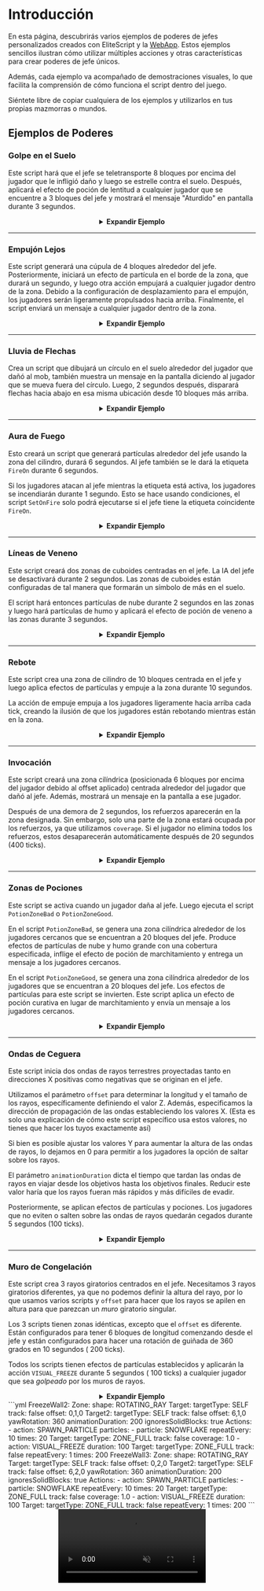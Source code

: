 # Introducción

En esta página, descubrirás varios ejemplos de poderes de jefes personalizados creados con EliteScript y
la [WebApp](https://magmaguy.com/webapp/webapp.html). Estos ejemplos sencillos ilustran cómo utilizar múltiples acciones
y otras características para crear poderes de jefe únicos.

Además, cada ejemplo va acompañado de demostraciones visuales, lo que facilita la comprensión de cómo funciona el script
dentro del juego.

Siéntete libre de copiar cualquiera de los ejemplos y utilizarlos en tus propias mazmorras o mundos.

## Ejemplos de Poderes

### Golpe en el Suelo

Este script hará que el jefe se teletransporte 8 bloques por encima del jugador que le infligió daño y luego se estrelle
contra el suelo. Después, aplicará el efecto de poción de lentitud a cualquier jugador que se encuentre a 3 bloques del
jefe y mostrará el mensaje "Aturdido" en pantalla durante 3 segundos.

<div align="center">

<details>

<summary><b>Expandir Ejemplo</b></summary>

<div align="left">

```yml
eliteScript:
  SlamDown:
    Events:
    - EliteMobDamagedByPlayerEvent
    Actions:
    - action: TELEPORT
      FinalTarget:
        targetType: DIRECT_TARGET
        offset: 0,8,0
      Target:
        targetType: SELF
    - action: PUSH
      vValue: 0,-5,0
      Target:
        targetType: SELF
      wait: 15
    - action: POTION_EFFECT
      potionEffectType: SLOW
      amplifier: 3
      duration: 60
      Target:
        targetType: NEARBY_PLAYERS
        range: 3
      wait: 20
    - action: TITLE_MESSAGE
      subtitle: "¡Aturdido!"
      duration: 40
      fadeIn: 10
      fadeOut: 10
      Target:
        targetType: NEARBY_PLAYERS
        range: 3
      wait: 20
    Cooldowns:
      local: 180
      global: 80
```

<div align="center">

<video autoplay loop muted>
  <source src="../../../img/wiki/power_example_slamdown.webm" type="video/webm">
  Tu navegador no soporta la etiqueta de vídeo.
</video>

</div>

</div>

</details>

</div>

***

### Empujón Lejos

Este script generará una cúpula de 4 bloques alrededor del jefe. Posteriormente, iniciará un efecto de partícula en el
borde de la zona, que durará un segundo, y luego otra acción empujará a cualquier jugador dentro de la zona. Debido a la
configuración de desplazamiento para el empujón, los jugadores serán ligeramente propulsados hacia arriba. Finalmente,
el script enviará un mensaje a cualquier jugador dentro de la zona.

<div align="center">

<details>

<summary><b>Expandir Ejemplo</b></summary>

<div align="left">

```yml
eliteScript:
  PushAway:
    Events:
    - EliteMobDamagedEvent
    Zone:
      shape: DOME
      radius: 4
      borderRadius: 3
      Target:
        targetType: SELF
        track: true
    Actions:
    - action: SPAWN_PARTICLE
      particles:
      - particle: CLOUD
      Target:
        targetType: ZONE_BORDER
        track: true
      repeatEvery: 5
      times: 4
    - action: PUSH
      Target:
        targetType: ZONE_FULL
        track: true
      RelativeVector:
        SourceTarget:
          targetType: SELF
        DestinationTarget:
          targetType: ACTION_TARGET
        normalize: true
        multiplier: 1.0
        offset: 0,0.2,0
      repeatEvery: 1
      times: 20
    - action: MESSAGE
      sValue: "&c¡Jefe genial!: &f¡FUERA DE AQUÍ!"
      Target:
        targetType: ZONE_FULL
      repeatEvery: 10
      times: 2
    Cooldowns:
      local: 140
      global: 80
```

<div align="center">

<video autoplay loop muted>
  <source src="../../../img/wiki/power_example_pushaway.webm" type="video/webm">
  Tu navegador no soporta la etiqueta de vídeo.
</video>

</div>

</div>

</details>

</div>

***

### Lluvia de Flechas

Crea un script que dibujará un círculo en el suelo alrededor del jugador que dañó al mob, también muestra un mensaje en
la pantalla diciendo al jugador que se mueva fuera del círculo. Luego, 2 segundos después, disparará flechas hacia abajo
en esa misma ubicación desde 10 bloques más arriba.

<div align="center">

<details>

<summary><b>Expandir Ejemplo</b></summary>

<div align="left">

```yml
eliteScript:
  MakeCircle:
    Events:
    - EliteMobDamagedByPlayerEvent
    Zone:
      shape: CYLINDER
      radius: 5
      borderRadius: 4
      height: 1
      Target:
        targetType: DIRECT_TARGET
        track: false
    Actions:
    - action: SPAWN_PARTICLE
      Target:
        targetType: ZONE_BORDER
        track: false
        coverage: 1.0
      repeatEvery: 5
      times: 8
      particles:
      - particle: FLAME
    - action: TITLE_MESSAGE
      Target:
        targetType: DIRECT_TARGET
      fadeOut: 10
      duration: 20
      fadeIn: 10
      subtitle: ¡Muévete fuera de la zona!
    - action: RUN_SCRIPT
      scripts:
      - "ArrowRain"
    Cooldowns:
      local: 160
      global: 80
  ArrowRain:
    Zone:
      shape: CYLINDER
      radius: 5
      borderRadius: 4
      height: 1
      Target:
        targetType: DIRECT_TARGET
        track: false
        offset: 0,10,0
    Actions:
    - action: SUMMON_ENTITY
      wait: 40
      sValue: ARROW
      Target:
        targetType: ZONE_FULL
        track: false
      vValue: 0,-1,0
      repeatEvery: 10
      times: 4
```

<div align="center">

<video autoplay loop muted>
  <source src="../../../img/wiki/power_example_arrowrain.webm" type="video/webm">
  Tu navegador no soporta la etiqueta de vídeo.
</video>

</div>

</div>

</details>

</div>

***

### Aura de Fuego

Esto creará un script que generará partículas alrededor del jefe usando la zona del cilindro, durará 6 segundos. Al jefe
también se le dará la etiqueta `FireOn` durante 6 segundos.

Si los jugadores atacan al jefe mientras la etiqueta está activa, los jugadores se incendiarán durante 1 segundo. Esto
se hace usando condiciones, el script `SetOnFire` solo podrá ejecutarse si el jefe tiene la etiqueta
coincidente `FireOn`.

<div align="center">

<details>

<summary><b>Expandir Ejemplo</b></summary>

<div align="left">

```yml
eliteScript:
  Visual:
    Events:
    - PlayerDamagedByEliteMobEvent
    Zone:
      shape: CYLINDER
      radius: 2
      height: 3
      Target:
        targetType: SELF
        track: true
    Actions:
    - action: SPAWN_PARTICLE
      particles:
      - particle: FLAME
      Target:
        targetType: ZONE_FULL
        track: true
        coverage: 1.0
      repeatEvery: 5
      times: 24
    - action: TAG
      tags:
      - "FireOn"
      duration: 120
      Target:
        targetType: SELF
    Cooldowns:
      local: 180
      global: 80
  SetOnFire:
    Events:
    - EliteMobDamagedByPlayerEvent
    Actions:
    - action: SET_ON_FIRE
      duration: 20
      Target:
        targetType: DIRECT_TARGET
      Conditions:
        Target:
          targetType: SELF
        conditionType: BLOCKING
        hasTags:
        - "FireOn"
```

<div align="center">

<video autoplay loop muted>
  <source src="../../../img/wiki/power_example_fireaura.webm" type="video/webm">
  Tu navegador no soporta la etiqueta de vídeo.
</video>

</div>

</div>

</details>

</div>

***

### Líneas de Veneno

Este script creará dos zonas de cuboides centradas en el jefe. La IA del jefe se desactivará durante 2 segundos. Las
zonas de cuboides están configuradas de tal manera que formarán un símbolo de más en el suelo.

El script hará entonces partículas de nube durante 2 segundos en las zonas y luego hará partículas de humo y aplicará el
efecto de poción de veneno a las zonas durante 3 segundos.

<div align="center">

<details>

<summary><b>Expandir Ejemplo</b></summary>

<div align="left">

```yml
eliteScript:
  PoisonLine1:
    Events:
    - EliteMobDamagedByPlayerEvent
    Zone:
      shape: CUBOID
      x: 20
      y: 1
      z: 2
      Target:
        targetType: SELF
        track: false
    Actions:
    - action: SET_MOB_AI
      bValue: false
      duration: 40
      Target:
        targetType: SELF
      scripts:
      - "PoisonLine2"
    - action: SPAWN_PARTICLE
      particles:
      - particle: CLOUD
      Target:
        targetType: ZONE_FULL
        coverage: 1
      repeatEvery: 5
      times: 8
    - action: SPAWN_PARTICLE
      particles:
      - particle: SMOKE_NORMAL
      Target:
        targetType: ZONE_FULL
        coverage: 1
      wait: 40
      repeatEvery: 5
      times: 12
    - action: POTION_EFFECT
      potionEffectType: POISON
      amplifier: 4
      duration: 50
      Target:
        targetType: ZONE_FULL
      wait: 40
      repeatEvery: 5
      times: 12
    Cooldowns:
      local: 200
      global: 80
  PoisonLine2:
    Zone:
      shape: CUBOID
      x: 2
      y: 1
      z: 20
      Target:
        targetType: SELF
        track: false
    Actions:
    - action: SPAWN_PARTICLE
      particles:
      - particle: CLOUD
      Target:
        targetType: ZONE_FULL
        coverage: 1
      repeatEvery: 5
      times: 8
    - action: SPAWN_PARTICLE
      particles:
      - particle: SMOKE_NORMAL
      Target:
        targetType: ZONE_FULL
        coverage: 1
      wait: 40
      repeatEvery: 5
      times: 12
    - action: POTION_EFFECT
      potionEffectType: POISON
      amplifier: 4
      duration: 50
      Target:
        targetType: ZONE_FULL
      wait: 40
      repeatEvery: 5
      times: 12
```

<div align="center">

<video autoplay loop muted>
  <source src="../../../img/wiki/power_example_poisonlines.webm" type="video/webm">
  Tu navegador no soporta la etiqueta de vídeo.
</video>

</div>

</div>

</details>

</div>

***

### Rebote

Este script crea una zona de cilindro de 10 bloques centrada en el jefe y luego aplica efectos de partículas y empuje a
la zona durante 10 segundos.

La acción de empuje empuja a los jugadores ligeramente hacia arriba cada tick, creando la ilusión de que los jugadores
están rebotando mientras están en la zona.

<div align="center">

<details>

<summary><b>Expandir Ejemplo</b></summary>

<div align="left">

```yml
eliteScript:
  Bounce:
    Events:
    - EliteMobDamagedByPlayerEvent
    Zone:
      shape: CYLINDER
      radius: 10
      height: 2
      Target:
        targetType: SELF
        track: false
    Actions:
    - action: SPAWN_PARTICLE
      particles:
      - particle: EXPLOSION_NORMAL
      repeatEvery: 10
      times: 20
      Target:
        targetType: ZONE_FULL
        track: false
        coverage: 0.2
    - action: PUSH
      vValue: 0,0.4,0
      Target:
        targetType: ZONE_FULL
      repeatEvery: 1
      times: 200
    Cooldowns:
      local: 220
      global: 80
```

<div align="center">

<video autoplay loop muted>
  <source src="../../../img/wiki/power_example_bounce.webm" type="video/webm">
  Tu navegador no soporta la etiqueta de vídeo.
</video>

</div>

</div>

</details>

</div>

***

### Invocación

Este script creará una zona cilíndrica (posicionada 6 bloques por encima del jugador debido al offset aplicado) centrada
alrededor del jugador que dañó al jefe. Además, mostrará un mensaje en la pantalla a ese jugador.

Después de una demora de 2 segundos, los refuerzos aparecerán en la zona designada. Sin embargo, solo una parte de la
zona estará ocupada por los refuerzos, ya que utilizamos `coverage`. Si el jugador no elimina todos los refuerzos, estos
desaparecerán automáticamente después de 20 segundos (400 ticks).

<div align="center">

<details>

<summary><b>Expandir Ejemplo</b></summary>

<div align="left">

```yml
eliteScript:
  Summon:
    Events:
    - EliteMobDamagedByPlayerEvent
    Zone:
      shape: CYLINDER
      radius: 3
      height: 1
      Target:
        targetType: DIRECT_TARGET
        offset: 0,6,0
    Actions:
    - action: SUMMON_REINFORCEMENT
      sValue: "fc_boss.yml"
      duration: 400
      Target:
        targetType: ZONE_FULL
        coverage: 0.2
      wait: 40
    - action: TITLE_MESSAGE
      subtitle: "¡Amigos! ¡Ayuda!!!"
      duration: 30
      fadeIn: 10
      fadeOut: 10
      Target:
        targetType: DIRECT_TARGET
    Cooldowns:
      local: 333
      global: 80
```

<div align="center">

<video autoplay loop muted>
  <source src="../../../img/wiki/power_example_summon.webm" type="video/webm">
  Tu navegador no soporta la etiqueta de vídeo.
</video>

</div>

</div>

</details>

</div>

***

### Zonas de Pociones

Este script se activa cuando un jugador daña al jefe. Luego ejecuta el script `PotionZoneBad` o `PotionZoneGood`.

En el script `PotionZoneBad`, se genera una zona cilíndrica alrededor de los jugadores cercanos que se encuentran a 20
bloques del jefe. Produce efectos de partículas de nube y humo grande con una cobertura especificada, inflige el efecto
de poción de marchitamiento y entrega un mensaje a los jugadores cercanos.

En el script `PotionZoneGood`, se genera una zona cilíndrica alrededor de los jugadores que se encuentran a 20 bloques
del jefe. Los efectos de partículas para este script se invierten. Este script aplica un efecto de poción curativa en
lugar de marchitamiento y envía un mensaje a los jugadores cercanos.

<div align="center">

<details>

<summary><b>Expandir Ejemplo</b></summary>

<div align="left">

```yml
eliteScript:
  Trigger:
    Events:
    - EliteMobDamagedByPlayerEvent
    Actions:
    - action: RUN_SCRIPT
      scripts:
      - "PotionZoneBad"
      - "PotionZoneGood"
      onlyRunOneScript: true
    Cooldowns:
      local: 110
      global: 80
  PotionZoneBad:
    Zone:
      shape: CYLINDER
      height: 2
      radius: 5
      Target:
        targetType: NEARBY_PLAYERS
        range: 20
        track: false
    Actions:
    - action: SPAWN_PARTICLE
      particles:
      - particle: CLOUD
      Target:
        targetType: ZONE_FULL
        coverage: 0.3
        track: false
      repeatEvery: 10
      times: 4
    - action: SPAWN_PARTICLE
      particles:
      - particle: SMOKE_LARGE
      Target:
        targetType: ZONE_FULL
        coverage: 0.3
        track: false
      wait: 40
      repeatEvery: 10
      times: 6
    - action: POTION_EFFECT
      potionEffectType: WITHER
      amplifier: 3
      duration: 80
      Target:
        targetType: ZONE_FULL
        track: false
      wait: 40
      repeatEvery: 10
      times: 6
    - action: MESSAGE
      sValue: "&c¡Jefe genial!: &f¡Siente la quemadura!"
      Target:
        targetType: NEARBY_PLAYERS
        range: 20
  PotionZoneGood:
    Zone:
      shape: CYLINDER
      height: 2
      radius: 5
      Target:
        targetType: NEARBY_PLAYERS
        range: 20
        track: false
    Actions:
    - action: SPAWN_PARTICLE
      particles:
      - particle: SMOKE_LARGE
      Target:
        targetType: ZONE_FULL
        coverage: 0.3
        track: false
      repeatEvery: 10
      times: 4
    - action: SPAWN_PARTICLE
      particles:
      - particle: CLOUD
      Target:
        targetType: ZONE_FULL
        coverage: 0.3
        track: false
      wait: 40
      repeatEvery: 10
      times: 6
    - action: POTION_EFFECT
      potionEffectType: HEAL
      amplifier: 1
      duration: 80
      Target:
        targetType: ZONE_FULL
        track: false
      wait: 40
      repeatEvery: 10
      times: 6
    - action: MESSAGE
      sValue: "&c¡Jefe genial!: &fSiente el... Espera, esta es la equivocada."
      Target:
        targetType: NEARBY_PLAYERS
        range: 20
```

<div align="center">

<video autoplay loop muted>
  <source src="../../../img/wiki/power_example_potionzones.webm" type="video/webm">
  Tu navegador no soporta la etiqueta de vídeo.
</video>

</div>

</div>

</details>

</div>

***

### Ondas de Ceguera

Este script inicia dos ondas de rayos terrestres proyectadas tanto en direcciones X positivas como negativas que se
originan en el jefe.

Utilizamos el parámetro `offset` para determinar la longitud y el tamaño de los rayos, específicamente definiendo el
valor Z. Además, especificamos la dirección de propagación de las ondas estableciendo los valores X. (Esta es solo una
explicación de cómo este script específico usa estos valores, no tienes que hacer los tuyos exactamente así)

Si bien es posible ajustar los valores Y para aumentar la altura de las ondas de rayos, lo dejamos en 0 para permitir a
los jugadores la opción de saltar sobre los rayos.

El parámetro `animationDuration` dicta el tiempo que tardan las ondas de rayos en viajar desde los objetivos hasta los
objetivos finales. Reducir este valor haría que los rayos fueran más rápidos y más difíciles de evadir.

Posteriormente, se aplican efectos de partículas y pociones. Los jugadores que no eviten o salten sobre las ondas de
rayos quedarán cegados durante 5 segundos (100 ticks).

<div align="center">

<details>

<summary><b>Expandir Ejemplo</b></summary>

<div align="left">

```yml
eliteScript:
  Blind:
    Events:
    - EliteMobDamagedByPlayerEvent
    Zone:
      shape: TRANSLATING_RAY
      Target:
        targetType: SELF
        offset: 0,0,5
        track: false
      FinalTarget:
        targetType: SELF
        offset: 10,0,5
        track: false
      Target2:
        targetType: SELF
        offset: 0,0,-5
        track: false
      FinalTarget2:
        targetType: SELF
        offset: 10,0,-5
        track: false
      animationDuration: 100
      ignoresSolidBlocks: true
    Actions:
    - action: SPAWN_PARTICLE
      particles:
      - particle: SMOKE_NORMAL
      Target:
        targetType: ZONE_FULL
        track: false
        coverage: 1.0
      repeatEvery: 5
      times: 20
    - action: POTION_EFFECT
      potionEffectType: BLINDNESS
      amplifier: 5
      duration: 100
      Target:
        targetType: ZONE_FULL
        track: true
      repeatEvery: 1
      times: 100
      scripts: "Blind2"
    Cooldowns:
      local: 200
      global: 80
  Blind2:
    Events:
    - EliteMobDamagedByPlayerEvent
    Zone:
      shape: TRANSLATING_RAY
      Target:
        targetType: SELF
        offset: 0,0,5
        track: false
      FinalTarget:
        targetType: SELF
        offset: -10,0,5
        track: false
      Target2:
        targetType: SELF
        offset: 0,0,-5
        track: false
      FinalTarget2:
        targetType: SELF
        offset: -10,0,-5
        track: false
      animationDuration: 100
      ignoresSolidBlocks: true
    Actions:
    - action: SPAWN_PARTICLE
      particles:
      - particle: SMOKE_NORMAL
      Target:
        targetType: ZONE_FULL
        track: false
        coverage: 1.0
      repeatEvery: 5
      times: 20
    - action: POTION_EFFECT
      potionEffectType: BLINDNESS
      amplifier: 5
      duration: 100
      Target:
        targetType: ZONE_FULL
        track: true
      repeatEvery: 1
      times: 100
```

<div align="center">

<video autoplay loop muted>
  <source src="../../../img/wiki/power_example_blindwaves.webm" type="video/webm">
  Tu navegador no soporta la etiqueta de vídeo.
</video>

</div>

</div>

</details>

</div>

***

### Muro de Congelación

Este script crea 3 rayos giratorios centrados en el jefe. Necesitamos 3 rayos giratorios diferentes, ya que no podemos
definir la altura del rayo, por lo que usamos varios scripts y `offset` para hacer que los rayos se apilen en altura
para que parezcan un *muro* giratorio singular.

Los 3 scripts tienen zonas idénticas, excepto que el `offset` es diferente. Están configurados para tener 6 bloques de
longitud comenzando desde el jefe y están configurados para hacer una rotación de guiñada de 360 grados en 10 segundos (
200 ticks).

Todos los scripts tienen efectos de partículas establecidos y aplicarán la acción `VISUAL_FREEZE` durante 5 segundos (
100 ticks) a cualquier jugador que sea *golpeado* por los muros de rayos.

<div align="center">

<details>

<summary><b>Expandir Ejemplo</b></summary>

<div align="left">

```yml
eliteScript:
  Trigger:
    Events:
    - EliteMobDamagedByPlayerEvent
    Actions:
    - action: RUN_SCRIPT
      scripts:
      - "FreezeWall"
      - "FreezeWall2"
      - "FreezeWall3"
    Cooldowns:
      local: 300
      global: 80      
  FreezeWall:
    Zone:
      shape: ROTATING_RAY
      Target:
        targetType: SELF
        track: false
      Target2:
        targetType: SELF
        offset: 6,0,0
        track: false
      yawRotation: 360
      animationDuration: 200
      ignoresSolidBlocks: true
    Actions:
    - action: SPAWN_PARTICLE
      particles:
      - particle: SNOWFLAKE
      repeatEvery: 10
      times: 20
      Target:
        targetType: ZONE_FULL
        track: false
        coverage: 1.0
    - action: VISUAL_FREEZE
      duration: 100
      Target:
        targetType: ZONE_FULL
        track: false
      repeatEvery: 1
      times: 200
```

<div align="center">

<video autoplay loop muted>
  <source src="../../../img/wiki/power_example_freezewall.webm" type="video/webm">
  Tu navegador no soporta la etiqueta de vídeo.
</video>

</div>

</div>

</details>

</div>
```yml
  FreezeWall2:
    Zone:
      shape: ROTATING_RAY
      Target:
        targetType: SELF
        track: false
        offset: 0,1,0
      Target2:
        targetType: SELF
        track: false
        offset: 6,1,0
      yawRotation: 360
      animationDuration: 200
      ignoresSolidBlocks: true
    Actions:
    - action: SPAWN_PARTICLE
      particles:
      - particle: SNOWFLAKE
      repeatEvery: 10
      times: 20
      Target:
        targetType: ZONE_FULL
        track: false
        coverage: 1.0
    - action: VISUAL_FREEZE
      duration: 100
      Target:
        targetType: ZONE_FULL
        track: false
      repeatEvery: 1
      times: 200
  FreezeWall3:
    Zone:
      shape: ROTATING_RAY
      Target:
        targetType: SELF
        track: false
        offset: 0,2,0
      Target2:
        targetType: SELF
        track: false
        offset: 6,2,0
      yawRotation: 360
      animationDuration: 200
      ignoresSolidBlocks: true
    Actions:
    - action: SPAWN_PARTICLE
      particles:
      - particle: SNOWFLAKE
      repeatEvery: 10
      times: 20
      Target:
        targetType: ZONE_FULL
        track: false
        coverage: 1.0
    - action: VISUAL_FREEZE
      duration: 100
      Target:
        targetType: ZONE_FULL
        track: false
      repeatEvery: 1
      times: 200
```

<div align="center">

<video autoplay loop muted>
  <source src="../../../img/wiki/power_example_freezewall.webm" type="video/webm">
  Tu navegador no soporta la etiqueta de vídeo.
</video>

</div>

</div>

</details>

</div>
